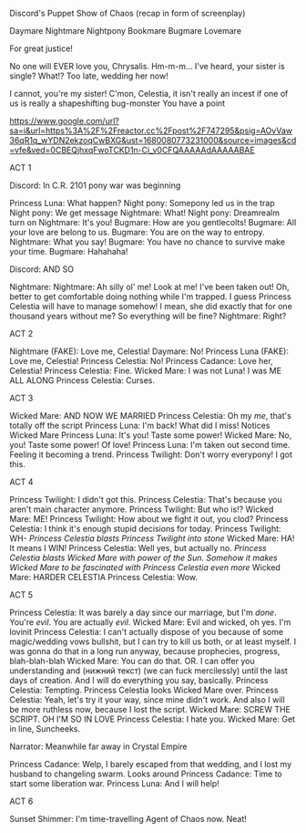 Discord's Puppet Show of Chaos (recap in form of screenplay)

Daymare
Nightmare
Nightpony
Bookmare
Bugmare
Lovemare

For great justice!


No one will EVER love you, Chrysalis.
Hm-m-m... I've heard, your sister is single?
What!?
Too late, wedding her now!

I cannot, you're my sister!
C'mon, Celestia, it isn't really an incest if one of us is really a shapeshifting bug-monster
You have a point


https://www.google.com/url?sa=i&url=https%3A%2F%2Freactor.cc%2Fpost%2F747295&psig=AOvVaw36qR1q_wYDN2ekzoqCwBXG&ust=1680080773231000&source=images&cd=vfe&ved=0CBEQjhxqFwoTCKD1n-Ci_v0CFQAAAAAdAAAAABAE

ACT 1




Discord: In С.R. 2101 pony war was beginning

Princess Luna: What happen?
Night pony: Somepony led us in the trap
Night pony: We get message
Nightmare: What!
Night pony: Dreamrealm turn on
Nightmare: It's you!
Bugmare: How are you gentlecolts!
Bugmare: All your love are belong to us.
Bugmare: You are on the way to entropy.
Nightmare: What you say!
Bugmare: You have no chance to survive make your time.
Bugmare: Hahahaha!

Discord: AND SO

Nightmare: 
Nightmare: Ah silly ol' me! Look at me! I've been taken out! Oh, better to get comfortable doing nothing while I'm trapped. I guess Princess Celestia will have to manage somehow! I mean, she did exactly that for one thousand years without me? So everything will be fine?
Nightmare: Right?

ACT 2

Nightmare (FAKE): Love me, Celestia!
Daymare: No!
Princess Luna (FAKE): Love me, Celestia!
Princess Celestia: No!
Princess Cadance: Love her, Celestia!
Princess Celestia: Fine.
Wicked Mare: I was not Luna! I was ME ALL ALONG
Princess Celestia: Curses.

ACT 3

Wicked Mare: AND NOW WE MARRIED
Princess Celestia: Oh my *me*, that's totally off the script
Princess Luna: I'm back! What did I miss! 
Notices Wicked Mare
Princess Luna: It's you! Taste some power!
Wicked Mare: No, you! Taste some power! Of love!
Princess Luna: I'm taken out second time. Feeling it becoming a trend.
Princess Twilight: Don't worry everypony! I got this.

ACT 4

Princess Twilight: I didn't got this.
Princess Celestia: That's because you aren't main character anymore.
Princess Twilight: But who is!?
Wicked Mare: ME!
Princess Twilight: How about we fight it out, you clod?
Princess Celestia: I think it's enough stupid decisions for today.
Princess Twilight: WH-
*Princess Celestia blasts Princess Twilight into stone*
Wicked Mare: HA! It means I WIN!
Princess Celestia: Well yes, but actually no.
*Princess Celestia blasts Wicked Mare with power of the Sun. Somehow it makes Wicked Mare to be fascinated with Princess Celestia even more*
Wicked Mare: HARDER CELESTIA
Princess Celestia: Wow.

ACT 5

Princess Celestia: It was barely a day since our marriage, but I'm *done*. You're *evil*. You are actually *evil*.
Wicked Mare: Evil and wicked, oh yes. I'm lovinit
Princess Celestia: I can't actually dispose of you because of some magic/wedding vows bullshit, but I can try to kill us both, or at least myself. I was gonna do that in a long run anyway, because prophecies, progress, blah-blah-blah
Wicked Mare: You can do that. OR. I can offer you understanding and (нижний текст) (we can fuck mercilessly) until the last days of creation. And I will do everything you say, basically.
Princess Celestia: Tempting.
Princess Celestia looks Wicked Mare over.
Princess Celestia: Yeah, let's try it your way, since mine didn't work. And also I will be more ruthless now, because I lost the script.
Wicked Mare: SCREW THE SCRIPT. OH I'M SO IN LOVE
Princess Celestia: I hate you.
   Wicked Mare: Get in line, Suncheeks.

Narrator: Meanwhile far away in Crystal Empire

Princess Cadance: Welp, I barely escaped from that wedding, and I lost my husband to changeling swarm.
Looks around
Princess Cadance: Time to start some liberation war.
Princess Luna: And I will help!

ACT 6

Sunset Shimmer: I'm time-travelling Agent of Chaos now. Neat!